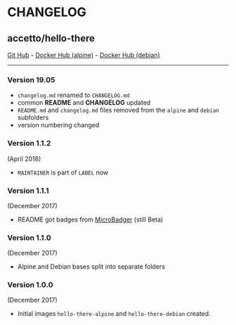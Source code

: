 # CHANGELOG

## accetto/hello-there

[Git Hub][this-github] - [Docker Hub (alpine)][this-docker-alpine] - [Docker Hub (debian)][this-docker-debian]

***

### Version 19.05

- `changelog.md` renamed to `CHANGELOG.md`
- common **README** and **CHANGELOG** updated
- `README.md` and `changelog.md` files removed from the `alpine` and `debian` subfolders
- version numbering changed

### Version 1.1.2

(April 2018)

- `MAINTAINER` is part of `LABEL` now

### Version 1.1.1

(December 2017)

- README got badges from [MicroBadger](https://microbadger.com/) (still Beta)

### Version 1.1.0

(December 2017)

- Alpine and Debian bases split into separate folders

### Version 1.0.0

(December 2017)

- Initial images `hello-there-alpine` and `hello-there-debian` created.

[this-github]: https://github.com/accetto/hello-there
[this-docker-alpine]: https://hub.docker.com/r/accetto/hello-there-alpine
[this-docker-debian]: https://hub.docker.com/r/accetto/hello-there-debian

